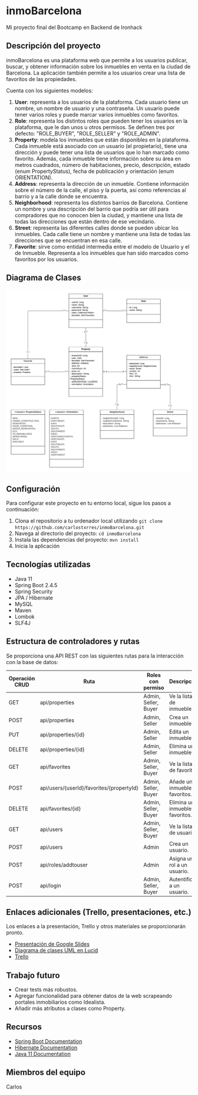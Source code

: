 # inmoBarcelona
Mi proyecto final del Bootcamp en Backend de Ironhack

## Descripción del proyecto
inmoBarcelona es una plataforma web que permite a los usuarios publicar, buscar, y obtener información sobre los inmuebles en venta en la ciudad de Barcelona. La aplicación también permite a los usuarios crear una lista de favoritos de las propiedades.

Cuenta con los siguientes modelos:
1. **User**: representa a los usuarios de la plataforma. Cada usuario tiene un nombre, un nombre de usuario y una contraseña. Un usuario puede tener varios roles y puede marcar varios inmuebles como favoritos.
2. **Role**: representa los distintos roles que pueden tener los usuarios en la plataforma, que le dan unos u otros permisos. Se definen tres por defecto: "ROLE_BUYER", "ROLE_SELLER" y "ROLE_ADMIN".
3. **Property**: modela los inmuebles que están disponibles en la plataforma. Cada inmueble está asociado con un usuario (el propietario), tiene una dirección y puede tener una lista de usuarios que lo han marcado como favorito. Además, cada inmueble tiene información sobre su área en metros cuadrados, número de habitaciones, precio, descripción, estado (enum PropertyStatus), fecha de publicación y orientación (enum ORIENTATION).
4. **Address**: representa la dirección de un inmueble. Contiene información sobre el número de la calle, el piso y la puerta, así como referencias al barrio y a la calle donde se encuentra.
5. **Neighborhood**: representa los distintos barrios de Barcelona. Contiene un nombre y una descripción del barrio que podría ser útil para compradores que no conocen bien la ciudad, y mantiene una lista de todas las direcciones que están dentro de ese vecindario.
6. **Street**: representa las diferentes calles donde se pueden ubicar los inmuebles. Cada calle tiene un nombre y mantiene una lista de todas las direcciones que se encuentran en esa calle.
7. **Favorite**: sirve como entidad intermedia entre el modelo de Usuario y el de Inmueble. Representa a los inmuebles que han sido marcados como favoritos por los usuarios.

## Diagrama de Clases
![Diagrama de clases UML](https://github.com/carlostxrres/inmoBarcelona/blob/main/inmoBarcelona.png)

## Configuración
Para configurar este proyecto en tu entorno local, sigue los pasos a continuación:

1. Clona el repositorio a tu ordenador local utilizando `git clone https://github.com/carlostxrres/inmoBarcelona.git`
2. Navega al directorio del proyecto: `cd inmoBarcelona`
3. Instala las dependencias del proyecto: `mvn install`
4. Inicia la aplicación

## Tecnologías utilizadas
- Java 11
- Spring Boot 2.4.5
- Spring Security
- JPA / Hibernate
- MySQL
- Maven
- Lombok
- SLF4J

## Estructura de controladores y rutas
Se proporciona una API REST con las siguientes rutas para la interacción con la base de datos:

| Operación CRUD | Ruta | Roles con permiso | Descripción |
|---|---|---|---|
| GET | api/properties | Admin, Seller, Buyer | Ve la lista de inmuebles. |
| POST | api/properties | Admin, Seller | Crea un inmueble |
| PUT | api/properties/{id} | Admin, Seller | Edita un inmueble. |
| DELETE | api/properties/{id} | Admin, Seller | Elimina un inmueble. |
| GET | api/favorites | Admin, Seller, Buyer | Ve la lista de favoritos. |
| POST | api/users/{userId}/favorites/{propertyId} | Admin, Seller, Buyer | Añade un inmueble a favoritos. |
| DELETE | api/favorites/{id} | Admin, Seller, Buyer | Elimina un inmueble de favoritos. |
| GET | api/users | Admin, Seller, Buyer | Ve la lista de usuarios. |
| POST | api/users | Admin | Crea un usuario. |
| POST | api/roles/addtouser | Admin | Asigna un rol a un usuario. |
| POST | api/login | Admin, Seller, Buyer | Autentifica a un usuario. |

## Enlaces adicionales (Trello, presentaciones, etc.)
Los enlaces a la presentación, Trello y otros materiales se proporcionarán pronto.
- [Presentación de Google Slides](https://docs.google.com/presentation/d/1SUaQ8DCURb7NR7P3HQON-0ciY3Y4PjE6vxyp25BU5yo/edit?usp=sharing)
- [Diagrama de clases UML en Lucid](https://lucid.app/lucidchart/ba29b573-ee20-4510-b0b5-094b7214f0df/edit?viewport_loc=202%2C-611%2C1928%2C3681%2C0_0&invitationId=inv_6a530aeb-4ba6-4ddb-89a4-6d91ccae495b)
- [Trello](https://trello.com/invite/b/OeSwP6wX/ATTI6bf18f29653346b72f9fcb2d755748e318F54D73/project)

## Trabajo futuro
- Crear tests más robustos.
- Agregar funcionalidad para obtener datos de la web scrapeando portales inmobiliarios como Idealista.
- Añadir más atributos a clases como Property.

## Recursos
- [Spring Boot Documentation](https://spring.io/projects/spring-boot)
- [Hibernate Documentation](https://hibernate.org/orm/documentation/5.4/)
- [Java 11 Documentation](https://docs.oracle.com/en/java/javase/11/)

## Miembros del equipo
Carlos

